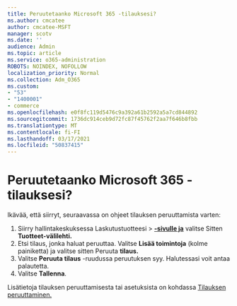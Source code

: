 ```yaml
---
title: Peruutetaanko Microsoft 365 -tilauksesi?
ms.author: cmcatee
author: cmcatee-MSFT
manager: scotv
ms.date: ''
audience: Admin
ms.topic: article
ms.service: o365-administration
ROBOTS: NOINDEX, NOFOLLOW
localization_priority: Normal
ms.collection: Adm_O365
ms.custom:
- "53"
- "1400001"
- commerce
ms.openlocfilehash: e0f8fc119d5476c9a392a61b2592a5a7cd844892
ms.sourcegitcommit: 1736dc914ceb9d72fc87f45762f2aa7f646b8fbb
ms.translationtype: MT
ms.contentlocale: fi-FI
ms.lasthandoff: 03/17/2021
ms.locfileid: "50837415"
---
```

# <a name="canceling-your-microsoft-365-subscription"></a>Peruutetaanko Microsoft 365 -tilauksesi?

Ikävää, että siirryt, seuraavassa on ohjeet tilauksen peruuttamista varten:

1. Siirry hallintakeskuksessa Laskutustuotteesi   >  **[-sivulle ja](https://go.microsoft.com/fwlink/p/?linkid=842054)** valitse Sitten **Tuotteet-välilehti.**
2. Etsi tilaus, jonka haluat peruuttaa. Valitse **Lisää toimintoja** (kolme painiketta) ja valitse sitten Peruuta **tilaus.**
3. Valitse **Peruuta tilaus** -ruudussa peruutuksen syy. Halutessasi voit antaa palautetta.
4. Valitse **Tallenna**.

Lisätietoja tilauksen peruuttamisesta tai asetuksista on kohdassa [Tilauksen peruuttaminen.](https://docs.microsoft.com/microsoft-365/commerce/subscriptions/cancel-your-subscription)